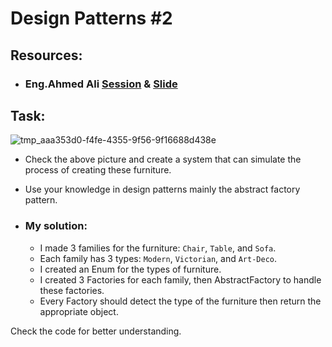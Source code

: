 # Design Patterns #2

## Resources:
- ### Eng.Ahmed Ali [Session](https://drive.google.com/file/d/119uReMUejT4WrFITEs-NeJ3jhkANI9xO/view?usp=sharing&t=1) & [Slide](https://docs.google.com/presentation/d/10vaAvSVvY5s6_jS8t63uiQyrSU9788LJ/edit?usp=drive_link&ouid=106602249169714255267&rtpof=true&sd=true)

## Task:
![tmp_aaa353d0-f4fe-4355-9f56-9f16688d438e](https://github.com/user-attachments/assets/ac63b656-ccf0-4753-9028-da43df62172e)

- Check the above picture and create a system that can simulate the process of creating these furniture.
- Use your knowledge in design patterns mainly the abstract factory pattern.

- ### My solution:
  - I made 3 families for the furniture: `Chair`, `Table`, and `Sofa`.
  - Each family has 3 types: `Modern`, `Victorian`, and `Art-Deco`.
  - I created an Enum for the types of furniture.
  - I created 3 Factories for each family, then AbstractFactory to handle these factories.
  - Every Factory should detect the type of the furniture then return the appropriate object.
  
Check the code for better understanding.
